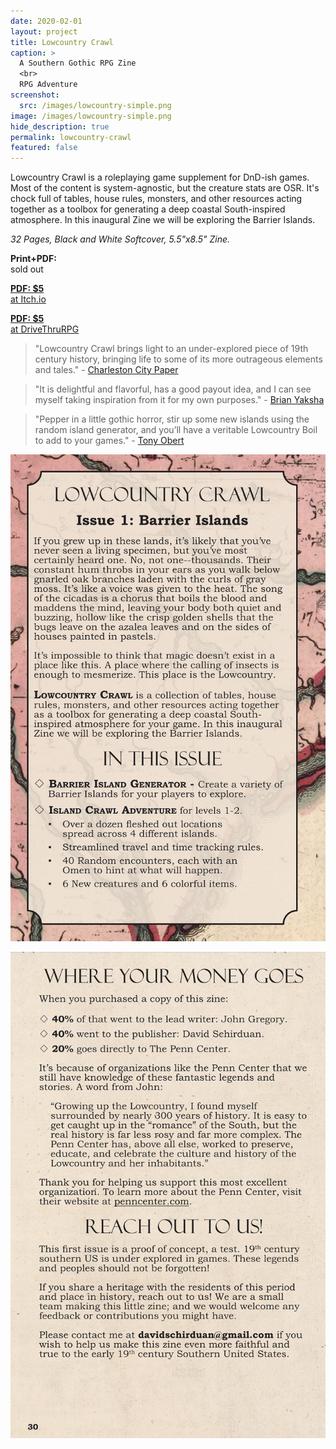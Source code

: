 ```yaml
---
date: 2020-02-01
layout: project
title: Lowcountry Crawl
caption: >
  A Southern Gothic RPG Zine
  <br>
  RPG Adventure
screenshot:
  src: /images/lowcountry-simple.png
image: /images/lowcountry-simple.png
hide_description: true
permalink: lowcountry-crawl
featured: false
---
```


<div class="shoppingCard">
    <p>Lowcountry Crawl is a roleplaying game supplement for DnD-ish games. Most of the content is system-agnostic, but the creature stats are OSR. It's chock full of tables, house rules, monsters, and other resources acting together as a toolbox for generating a deep coastal South-inspired atmosphere. In this inaugural Zine we will be exploring the Barrier Islands.</p>
    <p><i>32 Pages, Black and White Softcover, 5.5"x8.5" Zine.</i></p>
  <div class="shoppingButtons">
    <a class="btn shoppingButton spearBTN">
    <p><strong>Print+PDF:</strong><br>sold out</p>
    </a>
    <a target="_blank" href="https://davidschirduan.itch.io/lowcountry-crawl-1" class="btn shoppingButton itchBTN">
    <p><strong>PDF: $5</strong><br>at Itch.io</p>
    </a>
    <a target="_blank" href="https://www.drivethrurpg.com/product/293426/Lowcountry-Crawl-Issue-1" class="btn shoppingButton dtrpgBTN">
    <p><strong>PDF: $5</strong><br>at DriveThruRPG</p>
    </a>
  </div>
</div>

> "Lowcountry Crawl brings light to an under-explored piece of 19th century history, bringing life to some of its more outrageous elements and tales." - [Charleston City Paper](https://www.charlestoncitypaper.com/charleston/new-local-role-playing-game-takes-you-on-a-lowcountry-adventure/Content?oid=30331806&fbclid=IwAR1292cj1F85EULy7u-0jfl2VZvKOt5zO49Fr23Ya5BWq3beifkTUMfxhDg)

> "It is delightful and flavorful, has a good payout idea, and I can see myself taking inspiration from it for my own purposes." - [Brian Yaksha](https://mobile.twitter.com/goatmansgoblet/status/1190806243545436160)

> "Pepper in a little gothic horror, stir up some new islands using the random island generator, and you’ll have a veritable Lowcountry Boil to add to your games." - [Tony Obert](https://www.beyondtheweird.blog/blog/lowcountry-crawl-interview)

![lowcountry-back.png](/images/lowcountry-back-1.png)

![lowcountry-back.png](/images/lowcountry-back-2.png)
